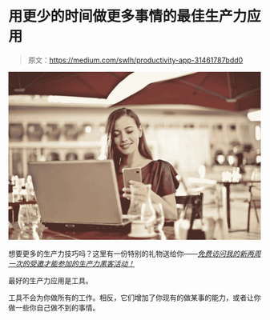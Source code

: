 # 用更少的时间做更多事情的最佳生产力应用

> 原文：<https://medium.com/swlh/productivity-app-31461787bdd0>

![](img/e45c419d15580e4c9623e71fcb773a42.png)

想要更多的生产力技巧吗？这里有一份特别的礼物送给你——[*免费访问我的新两周一次的受邀才能参加的生产力黑客活动！*](http://oneproductivity.com/?ref=medium_best_productivity_apps)

最好的生产力应用是工具。

工具不会为你做所有的工作。相反，它们增加了你现有的做某事的能力，或者让你做一些你自己做不到的事情。